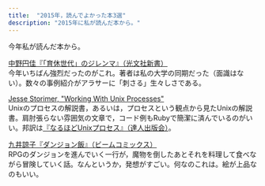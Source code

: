 ```yaml
---
title:  "2015年，読んでよかった本3選"
description: "2015年に私が読んだ本から。"
---
```


今年私が読んだ本から。

[中野円佳『「育休世代」のジレンマ』（光文社新書）](http://www.kobunsha.com/shelf/book/isbn/9784334038168)<br>今年いちばん強烈だったのがこれ。著者は私の大学の同期だった（面識はない）。数々の事例紹介がアラサーに「刺さる」生々しさである。

[Jesse Storimer, "Working With Unix Processes"](http://workingwithunixprocesses.com/)<br>Unixのプロセスの解説書，あるいは，プロセスという観点から見たUnixの解説書。肩肘張らない雰囲気の文章で，コード例もRubyで簡潔に済んでいるのがいい。邦訳は[『なるほどUnixプロセス』（達人出版会）](http://tatsu-zine.com/books/naruhounix)。

[九井諒子『ダンジョン飯』（ビームコミックス）](https://www.enterbrain.co.jp/product/comic/beam_comic/14432101.html)<br>RPGのダンジョンを進んでいく一行が，魔物を倒したあとそれを料理して食べながら冒険していく話。なんというか，発想がすごい。何なのこれは。絵が上品なのもいい。
